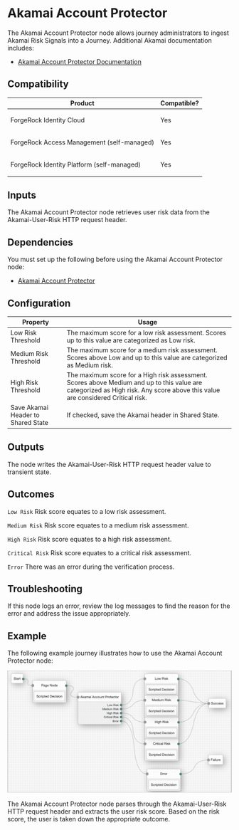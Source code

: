 # Akamai Account Protector

The Akamai Account Protector node allows journey administrators to ingest Akamai Risk Signals into a Journey. Additional Akamai documentation includes:

* [Akamai Account Protector Documentation](https://techdocs.akamai.com/account-protector/docs/welcome-to-account-protector) 

## Compatibility

<table>
  <colgroup>
    <col>
    <col>
  </colgroup>
  <thead>
  <tr>
    <th>Product</th>
    <th>Compatible?</th>
  </tr>
  </thead>
  <tbody>
  <tr>
    <td><p>ForgeRock Identity Cloud</p></td>
    <td><p><span>Yes</span></p></td>
  </tr>
  <tr>
    <td><p>ForgeRock Access Management (self-managed)</p></td>
    <td><p><span>Yes</span></p></td>
  </tr>
  <tr>
    <td><p>ForgeRock Identity Platform (self-managed)</p></td>
    <td><p><span>Yes</span></p></td>
  </tr>
  </tbody>
</table>

## Inputs

The Akamai Account Protector node retrieves user risk data from the Akamai-User-Risk HTTP request header.

## Dependencies

You must set up the following before using the Akamai Account Protector node:

* [Akamai Account Protector](https://www.akamai.com/products/account-protector) 

## Configuration

<table>
  <thead>
  <th>Property</th>
  <th>Usage</th>
  </thead>

  <tr>
    <td>Low Risk Threshold</td>
      <td>The maximum score for a low risk assessment. Scores up to this value are categorized as Low risk.
      </td>
  </tr>

  <tr>
    <td>Medium Risk Threshold</td>
    <td>The maximum score for a medium risk assessment. Scores above Low and up to this value are categorized as Medium risk.
    </td>
  </tr>

  <tr>
    <td>High Risk Threshold</td>
    <td>The maximum score for a High risk assessment. Scores above Medium and up to this value are categorized as High risk. Any score above this value are considered Critical risk.
    </td>
  </tr>

  <tr>
    <td>Save Akamai Header to Shared State</td>
    <td>If checked, save the Akamai header in Shared State.
    </td>
  </tr>
</table>

## Outputs

The node writes the Akamai-User-Risk HTTP request header value to transient state.

## Outcomes

`Low Risk` Risk score equates to a low risk assessment.

`Medium Risk` Risk score equates to a medium risk assessment.

`High Risk` Risk score equates to a high risk assessment.

`Critical Risk` Risk score equates to a critical risk assessment.

`Error` There was an error during the verification process.

## Troubleshooting

If this node logs an error, review the log messages to find the reason for the error and address the issue appropriately.

## Example

The following example journey illustrates how to use the Akamai Account Protector node:

![](/docs/tree_node/akamai-account-protector-journey.png)

The Akamai Account Protector node parses through the Akamai-User-Risk HTTP request header and extracts the user risk score. Based on the risk score, the user is taken down the appropriate outcome.